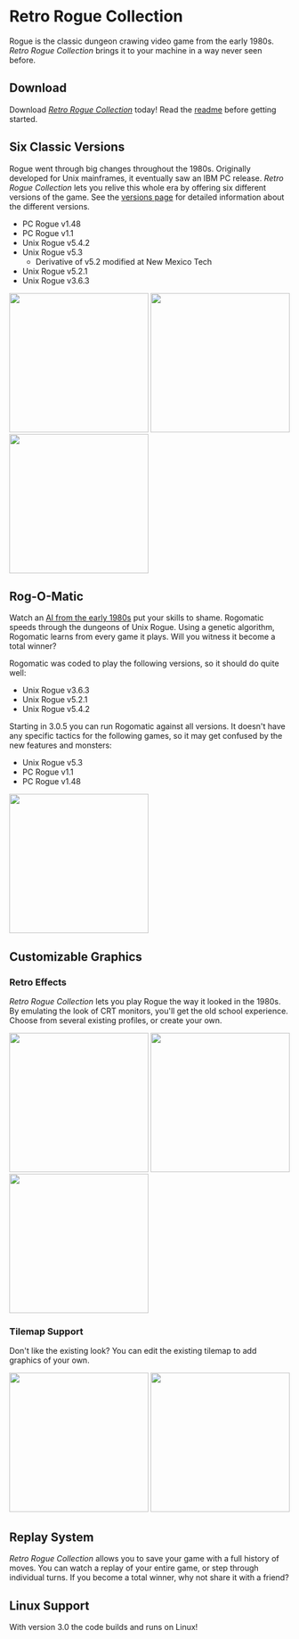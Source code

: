 Retro Rogue Collection
======================
Rogue is the classic dungeon crawing video game from the early 1980s.  _Retro Rogue Collection_ brings it to your machine in a way never seen before.

Download
--------

Download [_Retro Rogue Collection_](https://github.com/mikeyk730/Rogue-Collection/releases) today!  Read the [readme](https://github.com/mikeyk730/Rogue-Collection/blob/master/docs/readme.md) before getting started.

Six Classic Versions
---------------------
Rogue went through big changes throughout the 1980s.  Originally developed for Unix mainframes, it eventually saw an IBM PC release.  _Retro Rogue Collection_ lets you relive this whole era by offering six different versions of the game.  See the [versions page](https://github.com/mikeyk730/Rogue-Collection/blob/master/docs/versions.md) for detailed information about the different versions.

+ PC Rogue v1.48
+ PC Rogue v1.1
+ Unix Rogue v5.4.2
+ Unix Rogue v5.3
  + Derivative of v5.2 modified at New Mexico Tech
+ Unix Rogue v5.2.1
+ Unix Rogue v3.6.3

<img src="https://raw.githubusercontent.com/mikeyk730/Rogue-Collection/master/docs/screenshots/title.png" height=250>
<img src="https://raw.githubusercontent.com/mikeyk730/Rogue-Collection/master/docs/screenshots/unix.png" height=250>
<img src="https://raw.githubusercontent.com/mikeyk730/Rogue-Collection/master/docs/screenshots/pc.png" height=250>

Rog-O-Matic
-----------
Watch an [AI from the early 1980s](https://www.cs.princeton.edu/~appel/papers/rogomatic.html) put your skills to shame.  Rogomatic speeds through the dungeons of Unix Rogue.  Using a genetic algorithm, Rogomatic learns from every game it plays.  Will you witness it become a total winner?

Rogomatic was coded to play the following versions, so it should do quite well:
+ Unix Rogue v3.6.3
+ Unix Rogue v5.2.1
+ Unix Rogue v5.4.2

Starting in 3.0.5 you can run Rogomatic against all versions. It doesn't have any specific tactics for the following games, so it may get confused by the new features and monsters:
+ Unix Rogue v5.3 
+ PC Rogue v1.1
+ PC Rogue v1.48

<img src="https://raw.githubusercontent.com/mikeyk730/Rogue-Collection/master/docs/screenshots/rogomatic.gif" height=250>

Customizable Graphics
---------------------
### Retro Effects

_Retro Rogue Collection_ lets you play Rogue the way it looked in the 1980s.  By emulating the look of CRT monitors, you'll get the old school experience.  Choose from several existing profiles, or create your own.

<img src="https://raw.githubusercontent.com/mikeyk730/Rogue-Collection/master/docs/screenshots/scanlines.png" height=250>
<img src="https://raw.githubusercontent.com/mikeyk730/Rogue-Collection/master/docs/screenshots/amber.png" height=250>
<img src="https://raw.githubusercontent.com/mikeyk730/Rogue-Collection/master/docs/screenshots/pixelated.png" height=250>

### Tilemap Support

Don't like the existing look?  You can edit the existing tilemap to add graphics of your own.

<img src="https://raw.githubusercontent.com/mikeyk730/Rogue-Collection/master/docs/screenshots/tiled.png" height=250>
<img src="https://raw.githubusercontent.com/mikeyk730/Rogue-Collection/master/docs/screenshots/boxy.png" height=250>

Replay System
-------------
_Retro Rogue Collection_ allows you to save your game with a full history of moves.  You can watch a replay of your entire game, or step through individual turns.  If you become a total winner, why not share it with a friend?

Linux Support
-------------
With version 3.0 the code builds and runs on Linux!

